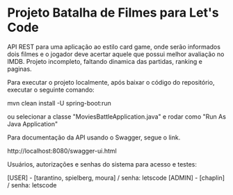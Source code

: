 # Projeto Batalha de Filmes para Let's Code

API REST para uma aplicação ao estilo card game, onde serão informados dois filmes e o jogador deve acertar aquele que possui melhor avaliação no IMDB. Projeto incompleto, faltando dinamica das partidas, ranking e paginas.

Para executar o projeto localmente, após baixar o código do repositório, executar o seguinte comando:

mvn clean install -U spring-boot:run

ou selecionar a classe "MoviesBattleApplication.java" e rodar como "Run As Java Application"

Para documentação da API usando o Swagger, segue o link.

http://localhost:8080/swagger-ui.html

Usuários, autorizações e senhas do sistema para acesso e testes:

[USER] - [tarantino, spielberg, moura] / senha: letscode
[ADMIN] - [chaplin] / senha: letscode